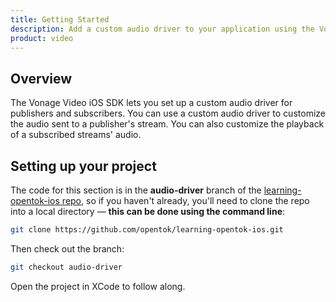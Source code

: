 ```yaml
---
title: Getting Started
description: Add a custom audio driver to your application using the Vonage Video API.
product: video
---
```


## Overview

The Vonage Video iOS SDK lets you set up a custom audio driver for publishers and subscribers. You can use a custom audio driver to customize the audio sent to a publisher's stream. You can also customize the playback of a subscribed streams' audio.

## Setting up your project

The code for this section is in the **audio-driver** branch of the [learning-opentok-ios repo](https://github.com/opentok/learning-opentok-ios), so if you haven't already, you'll need to clone the repo into a local directory — **this can be done using the command line**:

```sh
git clone https://github.com/opentok/learning-opentok-ios.git
```

Then check out the branch:

```sh
git checkout audio-driver
```

Open the project in XCode to follow along.
